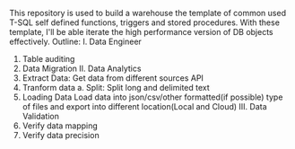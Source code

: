 This repository is used to build a warehouse the template of common used T-SQL self defined functions, triggers and stored procedures. With these template, I'll be able iterate the high performance version of DB objects effectively. 
Outline:
I. Data Engineer
  1. Table auditing
  2. Data Migration
II. Data Analytics
  1. Extract Data: Get data from different sources API
  3. Tranform data
     a. Split: Split long and delimited text
  4. Loading Data
     Load data into json/csv/other formatted(if possible) type of files and export into different location(Local and Cloud)
III. Data Validation
  1. Verify data mapping
  2. Verify data precision

   
